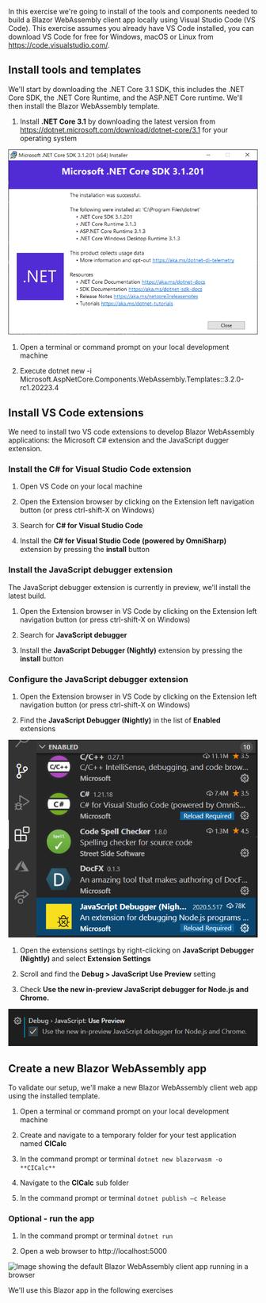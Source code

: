In this exercise we're going to install of the tools and components needed to build a Blazor WebAssembly client app locally using Visual Studio Code (VS Code). This exercise assumes you already have VS Code installed, you can download VS Code for free for Windows, macOS or Linux from https://code.visualstudio.com/.

## Install tools and templates

We'll start by downloading the .NET Core 3.1 SDK, this includes the .NET Core SDK, the .NET Core Runtime, and the ASP.NET Core runtime. We'll then install the Blazor WebAssembly template.

1. Install **.NET Core 3.1** by downloading the latest version from https://dotnet.microsoft.com/download/dotnet-core/3.1 for your operating system

![Image showing the Microsoft .NET Core SDK installer](../media/install-sdk.png)

1. Open a terminal or command prompt on your local development machine 

1. Execute dotnet new -i Microsoft.AspNetCore.Components.WebAssembly.Templates::3.2.0-rc1.20223.4

## Install VS Code extensions

We need to install two VS code extensions to develop Blazor WebAssembly applications: the Microsoft C# extension and the JavaScript dugger extension.

### Install the C# for Visual Studio Code extension

1. Open VS Code on your local machine

1. Open the Extension browser by clicking on the Extension left navigation button (or press ctrl-shift-X on Windows)

1. Search for **C# for Visual Studio Code**

1. Install the **C# for Visual Studio Code (powered by OmniSharp)** extension by pressing the **install** button

### Install the JavaScript debugger extension

The JavaScript debugger extension is currently in preview, we'll install the latest build.

1. Open the Extension browser in VS Code by clicking on the Extension left navigation button (or press ctrl-shift-X on Windows)

1. Search for **JavaScript debugger**

1. Install the **JavaScript Debugger (Nightly)** extension by pressing the **install** button

### Configure the JavaScript debugger extension

1. Open the Extension browser in VS Code by clicking on the Extension left navigation button (or press ctrl-shift-X on Windows)

1. Find the **JavaScript Debugger (Nightly)** in the list of **Enabled** extensions

![Image showing installed VS Code extensions in the extension browser with the JavaScript debugger extension highlighted](../media/vscode-plugins.png)

1. Open the extensions settings by right-clicking on **JavaScript Debugger (Nightly)** and select **Extension Settings**

1. Scroll and find the **Debug > JavaScript Use Preview** setting

1. Check **Use the new in-preview JavaScript debugger for Node.js and Chrome.**

![Image showing the Use the new in-preview JavaScript debugger for Node.js and Chrome setting checked](../media/enable-js-debug.png)

## Create a new Blazor WebAssembly app 

To validate our setup, we'll make a new Blazor WebAssembly client web app using the installed template.

1. Open a terminal or command prompt on your local development machine 

1. Create and navigate to a temporary folder for your test application named **CICalc**

1. In the command prompt or terminal `dotnet new blazorwasm -o **CICalc**`

1. Navigate to the **CICalc** sub folder

1. In the command prompt or terminal `dotnet publish –c Release`

### Optional - run the app

1. In the command prompt or terminal `dotnet run`

1. Open a web browser to http://localhost:5000   

![Image showing the default Blazor WebAssembly client app running in a browser](../media/default-blazor.png)

We'll use this Blazor app in the following exercises
